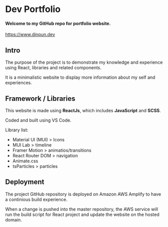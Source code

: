 # Dev Portfolio
####  Welcome to my GitHub repo for portfolio website. 

https://www.dinpun.dev

## Intro
The purpose of the project is to demonstrate my knowledge and experience using React, libraries and related components.

It is a minimalistic website to display more information about my self and experiences.

## Framework / Libraries
This website is made using **ReactJs**, which includes **JavaScript** and **SCSS**.

Coded and built using VS Code.

Library list:
- Material UI (MUI) >  Icons
- MUI Lab > timeline
- Framer Motion > animatios/transitions
- React Router DOM > navigation
- Animate.css
- tsParticles > particles

## Deployment
The project GitHub repository is deployed on Amazon AWS Amplify to have a continious build experience.

When a change is pushed into the master repository, the AWS service will run the build script for React project and update the website on the hosted domain.
